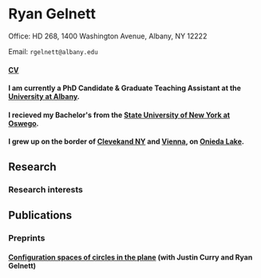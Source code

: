 # Ryan Gelnett

Office: HD 268, 1400 Washington Avenue, Albany, NY 12222

Email: `rgelnett@albany.edu`

#### [CV](https://github.com/user-attachments/files/20640269/2025TexCV.pdf)

#### I am currently a PhD Candidate & Graduate Teaching Assistant at the [University at Albany](https://www.albany.edu/math).
#### I recieved my Bachelor's from the [State University of New York at Oswego](https://ww1.oswego.edu/mathematics/).
#### I grew up on the border of [Clevekand NY](https://en.wikipedia.org/wiki/Cleveland,_New_York) and [Vienna](https://en.wikipedia.org/wiki/Vienna,_New_York), on [Onieda Lake](https://en.wikipedia.org/wiki/Oneida_Lake).

## Research
### Research interests

## Publications
### Preprints
#### [Configuration spaces of circles in the plane](https://arxiv.org/abs/2411.04800)  (with Justin Curry and Ryan Gelnett)
